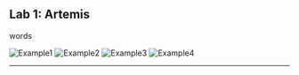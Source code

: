 ## Lab 1: Artemis

words

![Example1](https://youtube.com/shorts/BLUckYMHRmA)
![Example2](https://youtu.be/bOGpbKbLozU)
![Example3](https://youtu.be/W3j5OXLEYZQ)
![Example4](https://youtu.be/MQVtcWXXAas)

***
